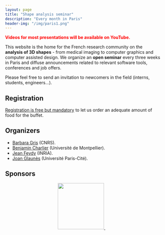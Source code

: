 ```yaml
---
layout: page
title: "Shape analysis seminar"
description: "Every month in Paris"
header-img: "/img/paris1.png"
---
```


<span style="color:red">**Videos for most presentations will be available on YouTube.**</span> 



This website is the home for the French research community on the **analysis of 3D shapes** - from medical imaging to computer graphics and computer assisted design.
We organize an **open seminar** every three weeks in Paris and diffuse announcements related to relevant software tools, conferences and job offers.

Please feel free to send an invitation to newcomers in the field (interns, students, engineers...).

Registration
-------------

[Registration is free but mandatory](http://www.ihp.fr/en/CEB/T1-2019) to let us order an adequate amount of food for the buffet.




Organizers
-----

- [Barbara Gris](http://gris.perso.math.cnrs.fr/) (CNRS).
- [Benjamin Charlier](https://imag.umontpellier.fr/~charlier/index.php?page=index) (Université de Montpellier).
- [Jean Feydy](https://www.jeanfeydy.com/) (INRIA).
- [Joan Glaunès](https://helios2.mi.parisdescartes.fr/~glaunes/) (Université Paris-Cité).


Sponsors
-----

<p align="center">

<a href="https://www.sciencesmaths-paris.fr/">
<img width="150" src="../img/logo-fsmp.png"/>
</a>&nbsp;&nbsp;

</p>
